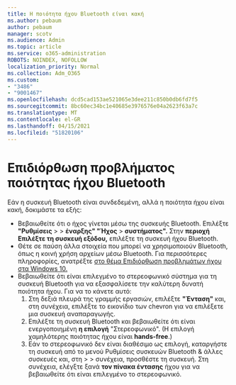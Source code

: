 ```yaml
---
title: Η ποιότητα ήχου Bluetooth είναι κακή
ms.author: pebaum
author: pebaum
manager: scotv
ms.audience: Admin
ms.topic: article
ms.service: o365-administration
ROBOTS: NOINDEX, NOFOLLOW
localization_priority: Normal
ms.collection: Adm_O365
ms.custom:
- "3486"
- "9001467"
ms.openlocfilehash: dcd5cad153ae521065e3dee211c850b0db6fd7f5
ms.sourcegitcommit: 8bc60ec34bc1e40685e3976576e04a2623f63a7c
ms.translationtype: MT
ms.contentlocale: el-GR
ms.lasthandoff: 04/15/2021
ms.locfileid: "51820106"
---
```

# <a name="fix-bluetooth-audio-quality-issue"></a>Επιδιόρθωση προβλήματος ποιότητας ήχου Bluetooth

Εάν η συσκευή Bluetooth είναι συνδεδεμένη, αλλά η ποιότητα ήχου είναι κακή, δοκιμάστε τα εξής:

- Βεβαιωθείτε ότι ο ήχος γίνεται μέσω της συσκευής Bluetooth. Επιλέξτε **"Ρυθμίσεις**  >    >  **έναρξης" "Ήχος**  >  **συστήματος".** Στην **περιοχή Επιλέξτε τη συσκευή εξόδου,** επιλέξτε τη συσκευή ήχου Bluetooth.
- Θέτε σε παύση άλλα στοιχεία που μπορεί να χρησιμοποιούν Bluetooth, όπως η κοινή χρήση αρχείων μέσω Bluetooth. Για περισσότερες πληροφορίες, ανατρέξτε [στο θέμα Επιδιόρθωση προβλημάτων ήχου στα Windows 10.](https://support.microsoft.com/help/4520288/windows-10-fix-sound-problems)
- Βεβαιωθείτε ότι είναι επιλεγμένο το στερεοφωνικό σύστημα για τη συσκευή Bluetooth για να εξασφαλίσετε την καλύτερη δυνατή ποιότητα ήχου. Για να το κάνετε αυτό: 
    1. Στη δεξιά πλευρά της γραμμής εργασιών, επιλέξτε **"Ένταση"** και, στη συνέχεια, επιλέξτε το εικονίδιο των chevron για να επιλέξετε μια συσκευή αναπαραγωγής.
    2. Επιλέξτε τη συσκευή Bluetooth και βεβαιωθείτε ότι είναι ενεργοποιημένη **η επιλογή** "Στερεοφωνικό". (Η επιλογή χαμηλότερης ποιότητας ήχου είναι **hands-free**.)
    3. Εάν το στερεοφωνικό δεν είναι διαθέσιμο ως επιλογή, καταργήστε τη συσκευή από το μενού Ρυθμίσεις συσκευών Bluetooth & άλλες συσκευές και, στη  >    >  συνέχεια, προσθέστε τη συσκευή. Στη συνέχεια, ελέγξτε ξανά **τον πίνακα έντασης** ήχου για να βεβαιωθείτε ότι είναι επιλεγμένο το στερεοφωνικό.

